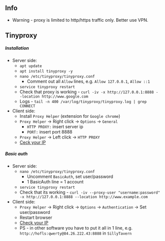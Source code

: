 ## Info
* Warning - proxy is limited to http/https traffic only. Better use VPN.

## Tinyproxy
##### Installation
* Server side:
    * `apt update`
    * `apt install tinyproxy -y`
    * `nano /etc/tinyproxy/tinyproxy.conf`
        * Comment out all `Allow` lines, e.g. `Allow 127.0.0.1`, `Allow ::1`
    * `service tinyproxy restart`
    * Check that proxy is working - `curl -iv -x http://127.0.0.1:8888 --location http://www.google.com`
    * Logs - `tail -n 400 /var/log/tinyproxy/tinyproxy.log | grep CONNECT`
* Client side:
    * Install `Proxy Helper` (extension for `Google chrome`)
    * `Proxy Helper` -> Right click -> `Options` -> `General`
      * `HTTP PROXY:` insert server ip
      * `PORT:` insert port 8888
    * `Proxy Helper` -> Left click -> `HTTP PROXY`
    * [Ceck your IP](https://api.ipify.org/?format=json)
    
##### Basic auth
* Server side:
    * `nano /etc/tinyproxy/tinyproxy.conf`
        * Uncomment `BasicAuth`, set user/password
        * 1 BasicAuth line = 1 account
    * `service tinyproxy restart`
    * Check that its working - `curl -iv --proxy-user "username:password" -x http://127.0.0.1:8888 --location http://www.example.com`
* Client side:
    * `Proxy Helper` -> Right click -> `Options` -> `Authentication` -> Set user/password
    * Restart browser
    * [Check your IP](https://api.ipify.org/?format=json)
    * PS - in other software you have to put it all in 1 line, e.g. `http://hofls:qwerty@84.26.222.43:8888` in `SillyTavern`
